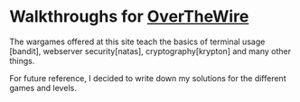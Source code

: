 # Walkthroughs for [OverTheWire](https://overthewire.org/wargames/)

The wargames offered at this site teach the basics of terminal usage [bandit],
webserver security[natas], cryptography[krypton] and many other things. 

For future reference, I decided to write down my solutions for the different 
games and levels. 
